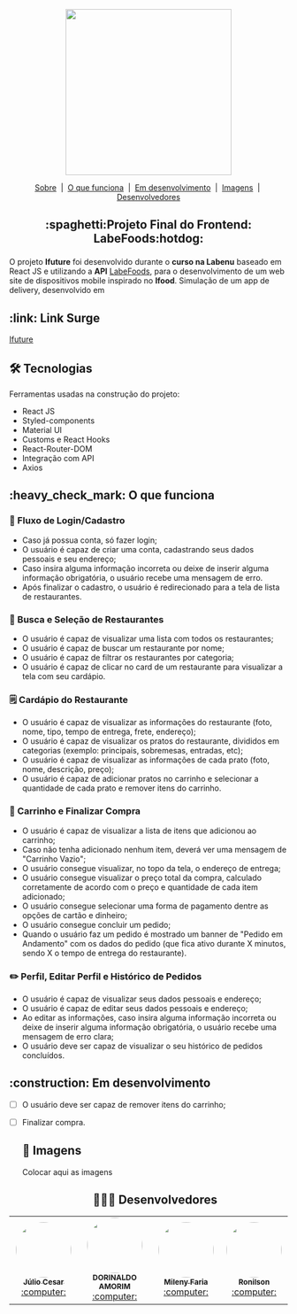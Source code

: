<div align="center">
<img src="https://cdn.zeplin.io/5dd5ab8e5fb2a0060f81698f/assets/2420CEFD-BBDE-49C8-91E3-A49B116851E9.svg" width="300px" />
</div>
<p align="center">
  <a href="#sobre">Sobre</a> &#xa0;|&#xa0; 
  <a href="#funciona">O que funciona</a> &#xa0;|&#xa0;
  <a href="#pendente">Em desenvolvimento</a> &#xa0;|&#xa0;
  <a href="#imagens">Imagens</a>  &#xa0;|&#xa0;
  <a href="#desenvolvedores">Desenvolvedores</a> 
</p>
<h2 id="sobre"> <p align="center">:spaghetti:Projeto Final do Frontend: LabeFoods:hotdog:	 </p></h2>

O projeto **Ifuture** foi desenvolvido durante o **curso na Labenu** baseado em React JS e utilizando a **API** [LabeFoods](https://documenter.getpostman.com/view/7549981/SWTEdGtT), para o desenvolvimento de um web site de dispositivos mobile inspirado no **Ifood**. Simulação de um app de delivery, desenvolvido em 
<h2 id="link">:link: Link Surge</h2>
 <a href="https://stupendous-laborer.surge.sh/">Ifuture</a>

<h2 id="tecnologias"> 🛠 Tecnologias </h2>

Ferramentas usadas na construção do projeto:

* React JS
* Styled-components
* Material UI
* Customs e React Hooks
* React-Router-DOM
* Integração com API
* Axios

<h2 id="funciona">:heavy_check_mark: O que funciona</h2>

<h3> 👤 Fluxo de Login/Cadastro</h3>

* Caso já possua conta, só fazer login;
* O usuário é capaz de criar uma conta, cadastrando seus dados pessoais e seu endereço;
* Caso insira alguma informação incorreta ou deixe de inserir alguma informação obrigatória, o usuário recebe uma mensagem de erro.
* Após finalizar o cadastro, o usuário é redirecionado para a tela de lista de restaurantes.

<h3>🔎 Busca e Seleção de Restaurantes</h3>

* O usuário é capaz de visualizar uma lista com todos os restaurantes;
* O usuário é capaz de buscar um restaurante por nome;
* O usuário é capaz de filtrar os restaurantes por categoria;
* O usuário é capaz de clicar no card de um restaurante para visualizar a tela com seu cardápio.

<h3>🗒️ Cardápio do Restaurante</h3>

* O usuário é capaz de visualizar as informações do restaurante (foto, nome, tipo, tempo de entrega, frete, endereço);
* O usuário é capaz de visualizar os pratos do restaurante, divididos em categorias (exemplo: principais, sobremesas, entradas, etc);
* O usuário é capaz de visualizar as informações de cada prato (foto, nome, descrição, preço);
* O usuário é capaz de adicionar pratos no carrinho e selecionar a quantidade de cada prato e remover itens do carrinho.

<h3>🛒 Carrinho e Finalizar Compra</h3> 
 
* O usuário é capaz de visualizar a lista de itens que adicionou ao carrinho;
* Caso não tenha adicionado nenhum item, deverá ver uma mensagem de "Carrinho Vazio";
* O usuário consegue visualizar, no topo da tela, o endereço de entrega;
* O usuário consegue visualizar o preço total da compra, calculado corretamente de acordo com o preço e quantidade de cada item adicionado;
* O usuário consegue selecionar uma forma de pagamento dentre as opções de cartão e dinheiro;
* O usuário consegue concluir um pedido;
* Quando o usuário faz um pedido é mostrado um banner de "Pedido em Andamento" com os dados do pedido (que fica ativo durante X minutos, sendo X o tempo de entrega do restaurante).

<h3>✏️ Perfil, Editar Perfil e Histórico de Pedidos</h3>
  
* O usuário é capaz de visualizar seus dados pessoais e endereço;
* O usuário é capaz de editar seus dados pessoais e endereço;
* Ao editar as informações, caso insira alguma informação incorreta ou deixe de inserir alguma informação obrigatória, o usuário recebe uma mensagem de erro clara;
* O usuário deve ser capaz de visualizar o seu histórico de pedidos concluídos.
 
<h2 id="pendente">:construction: Em desenvolvimento</h2>

- [ ] O usuário deve ser capaz de remover itens do carrinho;
- [ ] Finalizar compra.
  
  <h2 id ="imagens"> 📱 Imagens </h2>
  Colocar aqui as imagens
  <div align="center">
  <h2 id="desenvolvedores">👷🏻‍♂ Desenvolvedores</h2>
<div align="center">
<table> 
<tr>
 
 <td align="center"><a href="https://github.com/baurus2"><img style="border-radius: 50%" src="https://avatars.githubusercontent.com/u/93069800?v=4" width="100px" alt=""/>
 <br />
 <sub><b>Júlio Cesar</b></sub></a> <a href="https://github.com/baurus2">:computer:</a></td>
  
   <td align="center"><a href="https://github.com/477885555"><img style="border-radius: 50%" src="https://avatars.githubusercontent.com/u/93163410?v=4" width="100px" alt=""/>
 <br />
 <sub><b>DORINALDO AMORIM</b></sub></a> <a href="https://github.com/477885555">:computer:</a></td>
  
   <td align="center"><a href="https://github.com/milenyfaria"><img style="border-radius: 50%" src="https://avatars.githubusercontent.com/u/93015632?v=4" width="100px" alt=""/>
 <br />
 <sub><b>Mileny Faria</b></sub></a> <a href="https://github.com/milenyfaria">:computer:</a></td>
  
   <td align="center"><a href="https://github.com/formigascegas"><img style="border-radius: 50%" src="https://avatars.githubusercontent.com/u/93010313?v=4" width="100px" alt=""/>
 <br />
 <sub><b>Ronilson</b></sub></a> <a href="https://github.com/formigascegas">:computer:</a></td>
    </p>
</tr>
</table>
</div>
